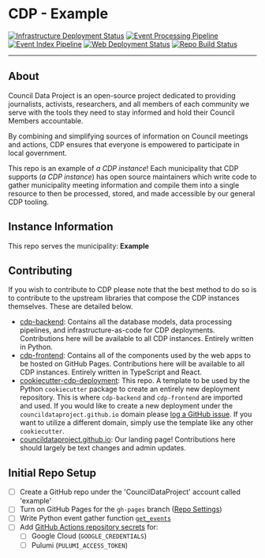 # CDP - Example

[![Infrastructure Deployment Status](https://github.com/CouncilDataProject/example/workflows/Infrastructure/badge.svg)](https://github.com/CouncilDataProject/example/actions?query=workflow%3A%22Infrastructure%22)
[![Event Processing Pipeline](https://github.com/CouncilDataProject/example/workflows/Event%20Processing/badge.svg)](https://github.com/CouncilDataProject/example/actions?query=workflow%3A%22Event+Processing%22)
[![Event Index Pipeline](https://github.com/CouncilDataProject/example/workflows/Event%20Index/badge.svg)](https://github.com/CouncilDataProject/example/actions?query=workflow%3A%22Event+Index%22)
[![Web Deployment Status](https://github.com/CouncilDataProject/example/workflows/Web%20App/badge.svg)](https://CouncilDataProject.github.io/example)
[![Repo Build Status](https://github.com/CouncilDataProject/example/workflows/Build%20Main/badge.svg)](https://github.com/CouncilDataProject/example/actions?query=workflow%3A%22Build+Main%22)

---

## About

Council Data Project is an open-source project dedicated to providing journalists,
activists, researchers, and all members of each community we serve with the tools they
need to stay informed and hold their Council Members accountable.

By combining and simplifying sources of information on Council meetings and actions,
CDP ensures that everyone is empowered to participate in local government.

This repo is an example of _a CDP instance_! Each municipality that CDP supports
(_a CDP instance_) has open source maintainers which write code to gather
municipality meeting information and compile them into a single resource to then be
processed, stored, and made accessible by our general CDP tooling.

## Instance Information

This repo serves the municipality: **Example**

## Contributing

If you wish to contribute to CDP please note that the best method to do so is to
contribute to the upstream libraries that compose the CDP instances themselves.
These are detailed below.

-   [cdp-backend](https://github.com/CouncilDataProject/cdp-backend): Contains
    all the database models, data processing pipelines, and infrastructure-as-code for CDP
    deployments. Contributions here will be available to all CDP instances. Entirely
    written in Python.
-   [cdp-frontend](https://github.com/CouncilDataProject/cdp-frontend): Contains all of
    the components used by the web apps to be hosted on GitHub Pages. Contributions here
    will be available to all CDP instances. Entirely written in
    TypeScript and React.
-   [cookiecutter-cdp-deployment](https://github.com/CouncilDataProject/cookiecutter-cdp-deployment):
    This repo. A template to be used by the Python `cookiecutter` package to create an
    entirely new deployment repository. This is where `cdp-backend` and `cdp-frontend` are
    imported and used. If you would like to create a new deployment under the
    `councildataproject.github.io` domain please
    [log a GitHub issue](https://github.com/CouncilDataProject/councildataproject.github.io/issues).
    If you want to utilize a different domain, simply use the template like any other
    `cookiecutter`.
-   [councildataproject.github.io](https://github.com/CouncilDataProject/councildataproject.github.io):
    Our landing page! Contributions here should largely be text changes and admin updates.

## Initial Repo Setup

-   [ ] Create a GitHub repo under the 'CouncilDataProject' account called 'example'
-   [ ] Turn on GitHub Pages for the `gh-pages` branch ([Repo Settings](https://github.com/CouncilDataProject/example/settings))
-   [ ] Write Python event gather function [`get_events`](python/cdp_example_backend/scraper.py)
-   [ ] Add [GitHub Actions repository secrets](https://github.com/CouncilDataProject/example/settings/secrets/actions) for:
    -   [ ] Google Cloud (`GOOGLE_CREDENTIALS`)
    -   [ ] Pulumi (`PULUMI_ACCESS_TOKEN`)

